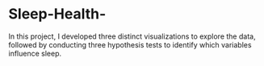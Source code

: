 # Sleep-Health-
In this project, I developed three distinct visualizations to explore the data, followed by conducting three hypothesis tests to identify which variables influence sleep.
